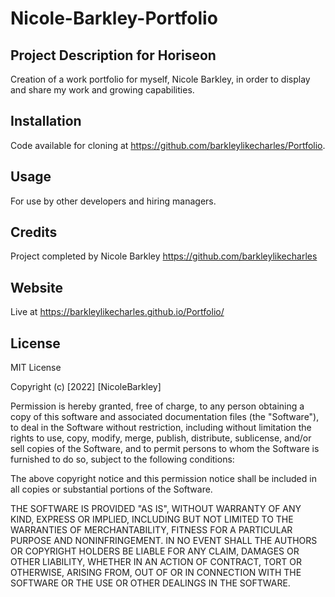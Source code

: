 # Nicole-Barkley-Portfolio

## Project Description for Horiseon
Creation of a work portfolio for myself, Nicole Barkley, in order to display and share my work and growing capabilities.

## Installation
Code available for cloning at https://github.com/barkleylikecharles/Portfolio.

## Usage
For use by other developers and hiring managers.

## Credits
Project completed by Nicole Barkley https://github.com/barkleylikecharles

## Website
Live at https://barkleylikecharles.github.io/Portfolio/

## License
MIT License

Copyright (c) [2022] [NicoleBarkley]

Permission is hereby granted, free of charge, to any person obtaining a copy of this software and associated documentation files (the "Software"), to deal in the Software without restriction, including without limitation the rights to use, copy, modify, merge, publish, distribute, sublicense, and/or sell copies of the Software, and to permit persons to whom the Software is furnished to do so, subject to the following conditions:

The above copyright notice and this permission notice shall be included in all copies or substantial portions of the Software.

THE SOFTWARE IS PROVIDED "AS IS", WITHOUT WARRANTY OF ANY KIND, EXPRESS OR IMPLIED, INCLUDING BUT NOT LIMITED TO THE WARRANTIES OF MERCHANTABILITY, FITNESS FOR A PARTICULAR PURPOSE AND NONINFRINGEMENT. IN NO EVENT SHALL THE AUTHORS OR COPYRIGHT HOLDERS BE LIABLE FOR ANY CLAIM, DAMAGES OR OTHER LIABILITY, WHETHER IN AN ACTION OF CONTRACT, TORT OR OTHERWISE, ARISING FROM, OUT OF OR IN CONNECTION WITH THE SOFTWARE OR THE USE OR OTHER DEALINGS IN THE SOFTWARE.